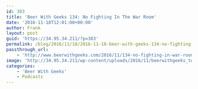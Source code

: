 ```yaml
---
id: 383
title: 'Beer With Geeks 134: No Fighting In The War Room'
date: '2016-11-18T12:01:00+00:00'
author: Frank
layout: post
guid: 'https://34.95.34.211/?p=383'
permalink: /blog/2016/11/18/2016-11-18-beer-with-geeks-134-no-fighting-in-the-war-room/
passthrough_url:
    - 'http://www.beerwithgeeks.com/2016/11/134-no-fighting-in-war-room.html'
image: 'http://34.95.34.211/wp-content/uploads/2016/11/beerwithgeeks_twittercard-2.jpg'
categories:
    - 'Beer With Geeks'
    - Podcasts
---
```


<div class="
          image-block-outer-wrapper
          layout-caption-hidden
          design-layout-inline
          
          
          
        " data-test="image-block-inline-outer-wrapper"><figure class="
              sqs-block-image-figure
              intrinsic
            " style="max-width:250px;"><div class="image-block-wrapper" data-animation-override="" data-animation-role="image"><div class="sqs-image-shape-container-element
              
          
        
              has-aspect-ratio
            " style="
                position: relative;
                
                  padding-bottom:100%;
                
                overflow: hidden;
              "><noscript>![](https://images.squarespace-cdn.com/content/v1/5070e334e4b00907bc18faef/1478736267547-8A2W4KKMV3HCPT7NHOU1/image-asset.jpeg)</noscript>![](https://images.squarespace-cdn.com/content/v1/5070e334e4b00907bc18faef/1478736267547-8A2W4KKMV3HCPT7NHOU1/image-asset.jpeg)</div></div></figure></div>[This week on Beer With Geeks](http://www.beerwithgeeks.com/2016/11/134-no-fighting-in-war-room.html), grab your Vaulting Boots of Valtorr and your Cloak of Levitation! Tim and Frank review Marvel’s Doctor Strange this week. Cheers!

<div class="sqs-audio-embed" data-author="Thought Bubble Audio" data-color-theme="dark" data-design-style="minimal" data-duration-in-ms="" data-mime-type="audio/mpeg" data-show-download="true" data-title="Beer With Geeks 134: No Fighting In The War Room" data-url="http://www.podtrac.com/pts/redirect.mp3/archive.org/download/BWG134/BWG134.mp3"></div>